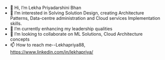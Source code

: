 - 👋 Hi, I’m Lekha Priyadarshini Bhan
- 👀 I’m interested in Solving Solution Design, creating Architecture Patterns, Data-centre administration and Cloud services Implementation skills.
- 🌱 I’m currently enhancing my leadership qualities
- 💞️ I’m looking to collaborate on ML Solutions, Cloud Architecture concepts 
- 📫 How to reach me--Lekhapriya88, https://www.linkedin.com/in/lekhapriya/

<!---
Lekhapriya88/Lekhapriya88 is a ✨ special ✨ repository because its `README.md` (this file) appears on your GitHub profile.
You can click the Preview link to take a look at your changes.
--->
